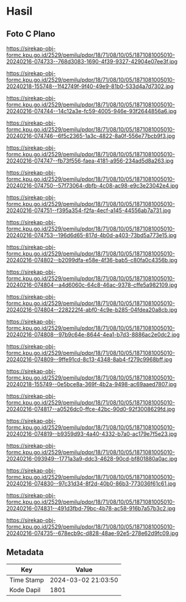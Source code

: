 # Hasil

## Foto C Plano

https://sirekap-obj-formc.kpu.go.id/2529/pemilu/pdpr/18/71/08/10/05/1871081005010-20240216-074733--768d3083-1690-4f39-9327-42904e07ee3f.jpg

https://sirekap-obj-formc.kpu.go.id/2529/pemilu/pdpr/18/71/08/10/05/1871081005010-20240218-155748--1f42749f-9f40-49e9-81b0-533d4a7d7302.jpg

https://sirekap-obj-formc.kpu.go.id/2529/pemilu/pdpr/18/71/08/10/05/1871081005010-20240216-074744--14c12a3e-fc59-4005-946e-93f2644856a6.jpg

https://sirekap-obj-formc.kpu.go.id/2529/pemilu/pdpr/18/71/08/10/05/1871081005010-20240216-074746--6f5c2365-1a3c-4822-8a0f-556e77bcb9f3.jpg

https://sirekap-obj-formc.kpu.go.id/2529/pemilu/pdpr/18/71/08/10/05/1871081005010-20240216-074747--fb73f556-faea-4181-a956-234ad5d8a263.jpg

https://sirekap-obj-formc.kpu.go.id/2529/pemilu/pdpr/18/71/08/10/05/1871081005010-20240216-074750--57f73064-dbfb-4c08-ac98-e9c3e23042e4.jpg

https://sirekap-obj-formc.kpu.go.id/2529/pemilu/pdpr/18/71/08/10/05/1871081005010-20240216-074751--f395a354-f2fa-4ecf-a145-44556ab7a731.jpg

https://sirekap-obj-formc.kpu.go.id/2529/pemilu/pdpr/18/71/08/10/05/1871081005010-20240216-074753--196d6d65-817d-4b0d-a403-73bd5a773e15.jpg

https://sirekap-obj-formc.kpu.go.id/2529/pemilu/pdpr/18/71/08/10/05/1871081005010-20240216-074802--b2099dfa-e58e-4f36-bab5-c80fa0c4356b.jpg

https://sirekap-obj-formc.kpu.go.id/2529/pemilu/pdpr/18/71/08/10/05/1871081005010-20240216-074804--a4d6060c-64c8-46ac-9378-cffe5a982109.jpg

https://sirekap-obj-formc.kpu.go.id/2529/pemilu/pdpr/18/71/08/10/05/1871081005010-20240216-074804--228222f4-abf0-4c9e-b285-04fdea20a8cb.jpg

https://sirekap-obj-formc.kpu.go.id/2529/pemilu/pdpr/18/71/08/10/05/1871081005010-20240216-074808--97b9c64e-8644-4ea1-b7d3-8886ac2e0dc2.jpg

https://sirekap-obj-formc.kpu.go.id/2529/pemilu/pdpr/18/71/08/10/05/1871081005010-20240216-074809--9ffe91cd-8c13-4348-8ab4-f279c9968bff.jpg

https://sirekap-obj-formc.kpu.go.id/2529/pemilu/pdpr/18/71/08/10/05/1871081005010-20240218-155749--0e5bce8a-369f-4b2a-9498-ac69aaed7807.jpg

https://sirekap-obj-formc.kpu.go.id/2529/pemilu/pdpr/18/71/08/10/05/1871081005010-20240216-074817--a0526dc0-ffce-42bc-90d0-92f3008629fd.jpg

https://sirekap-obj-formc.kpu.go.id/2529/pemilu/pdpr/18/71/08/10/05/1871081005010-20240216-074819--b9359d93-4a40-4332-b7a0-ac179e7f5e23.jpg

https://sirekap-obj-formc.kpu.go.id/2529/pemilu/pdpr/18/71/08/10/05/1871081005010-20240216-093949--1771a3a9-ddc3-4628-90cd-bf801880a0ac.jpg

https://sirekap-obj-formc.kpu.go.id/2529/pemilu/pdpr/18/71/08/10/05/1871081005010-20240216-074830--97c31d34-8f2d-40b0-86b3-773036f61c61.jpg

https://sirekap-obj-formc.kpu.go.id/2529/pemilu/pdpr/18/71/08/10/05/1871081005010-20240216-074831--491d3fbd-79bc-4b78-ac58-916b7a57b3c2.jpg

https://sirekap-obj-formc.kpu.go.id/2529/pemilu/pdpr/18/71/08/10/05/1871081005010-20240216-074735--678ecb9c-d828-48ae-92e5-278e62d9fc09.jpg


## Metadata

| Key        | Value               |
| ---------- | ------------------- |
| Time Stamp | 2024-03-02 21:03:50 |
| Kode Dapil | 1801                |



